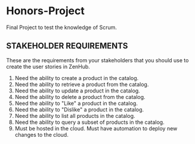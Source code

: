 # Honors-Project
Final Project to test the knowledge of Scrum.

## STAKEHOLDER REQUIREMENTS 
These are the requirements from your stakeholders that you should use to create the user stories in ZenHub.
1. Need the ability to create a product in the catalog. 
2. Need the ability to retrieve a product from the catalog. 
3. Need the ability to update a product in the catalog. 
4. Need the ability to delete a product from the catalog. 
5. Need the ability to "Like" a product in the catalog. 
6. Need the ability to "Dislike" a product in the catalog. 
7. Need the ability to list all products in the catalog. 
8. Need the ability to query a subset of products in the catalog. 
9. Must be hosted in the cloud. 
Must have automation to deploy new changes to the cloud. 
